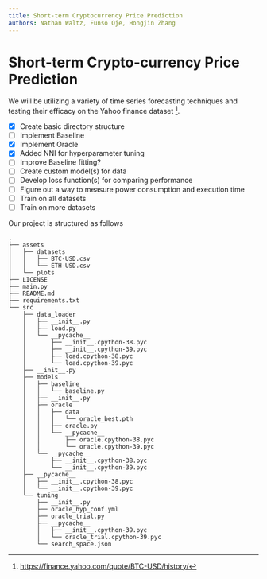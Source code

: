 ```yaml
---
title: Short-term Cryptocurrency Price Prediction
authors: Nathan Waltz, Funso Oje, Hongjin Zhang
---
```


# Short-term Crypto-currency Price Prediction

We will be utilizing a variety of time series forecasting techniques and testing their efficacy on the Yahoo finance dataset [^yahoo-finance]. 

- [x] Create basic directory structure
- [ ] Implement Baseline
- [X] Implement Oracle
- [X] Added NNI for hyperparameter tuning
- [ ] Improve Baseline fitting?
- [ ] Create custom model(s) for data
- [ ] Develop loss function(s) for comparing performance
- [ ] Figure out a way to measure power consumption and execution time
- [ ] Train on all datasets
- [ ] Train on more datasets

Our project is structured as follows

```
.
├── assets
│   ├── datasets
│   │   ├── BTC-USD.csv
│   │   └── ETH-USD.csv
│   └── plots
├── LICENSE
├── main.py
├── README.md
├── requirements.txt
└── src
    ├── data_loader
    │   ├── __init__.py
    │   ├── load.py
    │   └── __pycache__
    │       ├── __init__.cpython-38.pyc
    │       ├── __init__.cpython-39.pyc
    │       ├── load.cpython-38.pyc
    │       └── load.cpython-39.pyc
    ├── __init__.py
    ├── models
    │   ├── baseline
    │   │   └── baseline.py
    │   ├── __init__.py
    │   ├── oracle
    │   │   ├── data
    │   │   │   └── oracle_best.pth
    │   │   ├── oracle.py
    │   │   └── __pycache__
    │   │       ├── oracle.cpython-38.pyc
    │   │       └── oracle.cpython-39.pyc
    │   └── __pycache__
    │       ├── __init__.cpython-38.pyc
    │       └── __init__.cpython-39.pyc
    ├── __pycache__
    │   ├── __init__.cpython-38.pyc
    │   └── __init__.cpython-39.pyc
    └── tuning
        ├── __init__.py
        ├── oracle_hyp_conf.yml
        ├── oracle_trial.py
        ├── __pycache__
        │   ├── __init__.cpython-39.pyc
        │   └── oracle_trial.cpython-39.pyc
        └── search_space.json
```

[^yahoo-finance]: https://finance.yahoo.com/quote/BTC-USD/history/
